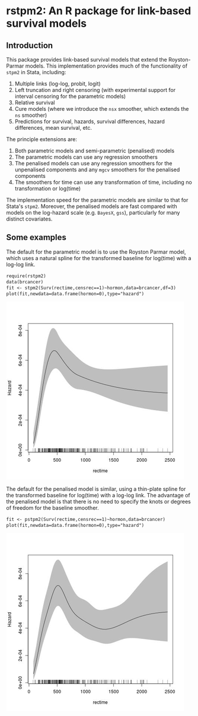 rstpm2: An R package for link-based survival models
===================================================


Introduction
-----------

This package provides link-based survival models that extend the Royston-Parmar models. This implementation provides much of the functionality of `stpm2` in Stata, including:
1. Multiple links (log-log, probit, logit)
2. Left truncation and right censoring (with experimental support for interval censoring for the parametric models)
3. Relative survival
4. Cure models (where we introduce the `nsx` smoother, which extends the `ns` smoother)
5. Predictions for survival, hazards, survival differences, hazard differences, mean survival, etc.

The principle extensions are:
1. Both parametric models and semi-parametric (penalised) models
2. The parametric models can use any regression smoothers
3. The penalised models can use any regression smoothers for the unpenalised components and any `mgcv` smoothers for the penalised components
4. The smoothers for time can use any transformation of time, including no transformation or log(time)

The implementation speed for the parametric models are similar to that for Stata's `stpm2`. Moreover, the penalised models are fast compared with models on the log-hazard scale (e.g. `BayesX`, `gss`), particularly for many distinct covariates.


Some examples
-------------

<!--
require(rstpm2)
data(brcancer)
fit <- stpm2(Surv(rectime,censrec==1)~hormon,data=brcancer,df=3) jpeg(filename="~/src/R/rstpm2/inst/fig1-README.md.jpg") plot(fit,newdata=data.frame(hormon=0),type="hazard")
dev.off()
-->

The default for the parametric model is to use the Royston Parmar model, which uses a natural spline for the transformed baseline for log(time) with a log-log link. 

```
require(rstpm2)
data(brcancer)
fit <- stpm2(Surv(rectime,censrec==1)~hormon,data=brcancer,df=3)
plot(fit,newdata=data.frame(hormon=0),type="hazard")
```

<!--img src="inst/fig1-README.md.jpg" alt="(Hazard plot)" style="width:304px;height:228px;"-->
<img src="inst/fig1-README.md.jpg" alt="(Hazard plot)">

The default for the penalised model is similar, using a thin-plate spline for the transformed baseline for log(time) with a log-log link. The advantage of the penalised model is that there is no need to specify the knots or degrees of freedom for the baseline smoother.

<!--
fit <- pstpm2(Surv(rectime,censrec==1)~hormon,data=brcancer)
jpeg(filename="~/src/R/rstpm2/inst/fig2-README.md.jpg")
plot(fit,newdata=data.frame(hormon=0),type="hazard")
dev.off()
-->

```
fit <- pstpm2(Surv(rectime,censrec==1)~hormon,data=brcancer)
plot(fit,newdata=data.frame(hormon=0),type="hazard")
```

<img src="inst/fig2-README.md.jpg" alt="(Hazard plot 2)">
